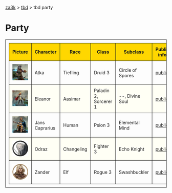 [za3k](/) > [tbd](/tbd/) > tbd party

<style>
table, th, td {
    border: 1px solid;
    border-collapse: collapse;
    padding: 10px;
}
th {
    background-color: gold;
}
tr:nth-child(even) {
    background-color: #fffff5;
}
img {
    width: 200px;
}
</style>

# Party

| Picture                           | Character       | Race       | Class     | Subclass         | Public info           |
|-----------------------------------|-----------------|------------|-----------|------------------|-----------------------|
 [![Atka](atka.png)](atka)          | Atka            | Tiefling   | Druid 3   | Circle of Spores | [public](atka)
 [![Eleanor](eleanor.png)](eleanor) | Eleanor         | Aasimar    | Paladin 2, Sorcerer 1 | --, Divine Soul | [public](eleanor)
 [![Jans](jans.png)](jans)          | Jans Caprarius  | Human      | Psion 3   | Elemental Mind   | [public](jans)
 [![Odraz](odraz.png)](odraz)       | Odraz           | Changeling | Fighter 3 | Echo Knight      | [public](odraz)
 [![Zander](zander.png)](zander)    | Zander          | Elf        | Rogue 3   | Swashbuckler     | [public](zander)

